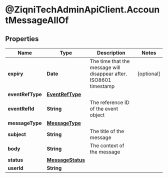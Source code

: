 # @ZiqniTechAdminApiClient.AccountMessageAllOf

## Properties

Name | Type | Description | Notes
------------ | ------------- | ------------- | -------------
**expiry** | **Date** | The time that the message will disappear after. ISO8601 timestamp | [optional] 
**eventRefType** | [**EventRefType**](EventRefType.md) |  | 
**eventRefId** | **String** | The reference ID of the event object | 
**messageType** | [**MessageType**](MessageType.md) |  | 
**subject** | **String** | The title of the message | 
**body** | **String** | The context of the message | 
**status** | [**MessageStatus**](MessageStatus.md) |  | 
**userId** | **String** |  | 


